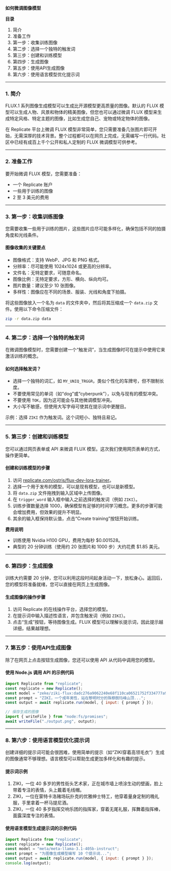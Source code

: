 **如何微调图像模型**

**目录**
1. 简介
2. 准备工作
3. 第一步：收集训练图像
4. 第二步：选择一个独特的触发词
5. 第三步：创建和训练模型
6. 第四步：生成图像
7. 第五步：使用API生成图像
8. 第六步：使用语言模型优化提示词

---

### **1. 简介**
FLUX.1 系列图像生成模型可以生成比开源模型更高质量的图像。默认的 FLUX 模型可以生成人物、风景和物体的精美图像，但您也可以通过微调 FLUX 模型来生成特定风格、特定主题的图像，比如生成您自己、宠物或特定物体的图像。

在 Replicate 平台上微调 FLUX 模型非常简单，您只需要准备几张图片即可开始，无需深厚的技术背景。整个过程都可以在网页上完成，无需编写一行代码。社区中已经有成百上千个公开和私人定制的 FLUX 微调模型可供参考。

---

### **2. 准备工作**
要开始微调 FLUX 模型，您需要准备：
- 一个 Replicate 账户
- 一些用于训练的图像
- 2 至 3 美元的费用

---

### **3. 第一步：收集训练图像**
您需要收集一些用于训练的图片，这些图片应尽可能多样化，确保包括不同的拍摄角度和光线条件。

#### **图像收集的关键要点**
- 图像格式：支持 WebP、JPG 和 PNG 格式。
- 分辨率：尽可能使用 1024x1024 或更高的分辨率。
- 文件名：无特定要求，可随意命名。
- 图像比例：无特定要求，方形、横向、纵向均可。
- 图片数量：建议至少 10 张图像。
- 多样性：图像应在不同的场景、服装、光线和角度下拍摄。

将这些图像放入一个名为 `data` 的文件夹中，然后将其压缩成一个 `data.zip` 文件。使用以下命令压缩文件：
```bash
zip -r data.zip data
```

---

### **4. 第二步：选择一个独特的触发词**
在微调图像模型时，您需要创建一个“触发词”，当生成图像时可在提示中使用它来激活训练的概念。

#### **如何选择触发词？**
- 选择一个独特的词汇，如 `MY_UNIQ_TRGGR`，类似个性化的车牌号，但不限制长度。
- 不要使用常见的单词（如“dog”或“cyberpunk”），以免与现有的模型冲突。
- 不要使用 `TOK`，因为这可能会与其他微调模型冲突。
- 大小写不敏感，但使用大写字母可使其在提示词中更醒目。

示例：选择 `ZIKI` 作为触发词。这个词短小、独特且易记。

---

### **5. 第三步：创建和训练模型**
您可以通过网页表单或 API 来微调 FLUX 模型。这次我们使用网页表单的方式，操作更简单。

#### **创建和训练模型的步骤**
1. 访问 [replicate.com/ostris/flux-dev-lora-trainer](https://replicate.com/ostris/flux-dev-lora-trainer)。
2. 选择一个用于发布的模型，可以是现有模型，也可以是新模型。
3. 将 `data.zip` 文件拖拽到输入区域中上传图像。
4. 在 `trigger_word` 输入框中输入之前选择的触发词（例如 `ZIKI`）。
5. 训练步骤数量选择 1000，确保模型有足够的时间学习概念。更多的步骤可能会增加费用，但效果的提升不明显。
6. 其余的输入框保持默认值，点击“Create training”按钮开始训练。

**费用说明**
- 训练使用 Nvidia H100 GPU，费用为每秒 $0.001528。
- 典型的 20 分钟训练（使用约 20 张图片和 1000 步）大约花费 $1.85 美元。

---

### **6. 第四步：生成图像**
训练大约需要 20 分钟，您可以利用这段时间起身活动一下，放松身心。返回后，您的模型将准备就绪，您可以直接在网页上生成图像。

#### **生成图像的操作步骤**
1. 访问 Replicate 的在线操作平台，选择您的模型。
2. 在提示词中输入描述性语言，并包含触发词（例如 `ZIKI`）。
3. 点击“生成”按钮，等待图像生成。FLUX 模型可以理解长提示词，因此提示越详细，结果越理想。

---

### **7. 第五步：使用API生成图像**
除了在网页上点击按钮生成图像，您还可以使用 API 从代码中调用您的模型。

#### **使用 Node.js 调用 API 的示例代码**
```javascript
import Replicate from "replicate";
const replicate = new Replicate();
const model = "zeke/ziki-flux:dadc276a9062240e68f110ca06521752f334777a94f031feb0ae78ae3edca58e";
const prompt = "ZIKI，一个成年男性，站在黎明时分的珠穆朗玛峰山顶...";
const output = await replicate.run(model, { input: { prompt } });

// 保存生成的图像
import { writeFile } from "node:fs/promises";
await writeFile("./output.png", output);
```

---

### **8. 第六步：使用语言模型优化提示词**
创建详细的提示词可能会很困难，使用简单的提示（如“ZIKI穿着高领毛衣”）生成的图像通常不够理想。语言模型可以帮助生成更加多样化和有趣的提示。

#### **提示词示例**
1. ZIKI，一位 40 多岁的男性街头艺术家，正在城市墙上喷涂生动的壁画，脸上带着专注的表情，头上戴着毛线帽。
2. ZIKI，一位在蒙特卡洛赌场玩扑克的优雅绅士特工，他穿着量身定制的晚礼服，手里拿着一杯马提尼酒。
3. ZIKI，一位 40 多岁指挥交响乐团的指挥家，穿着无尾礼服，挥舞着指挥棒，面露深度专注的表情。

#### **使用语言模型生成提示词的示例代码**
```javascript
import Replicate from "replicate";
const replicate = new Replicate();
const model = "meta/meta-llama-3.1-405b-instruct";
const prompt = "为图像生成模型编写 10 个提示词...";
const output = await replicate.run(model, { input: { prompt } });
console.log(output);
```

